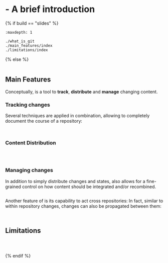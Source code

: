 # <i class="fab fa-git"></i> - A brief introduction

{% if build == "slides" %}
<!-- BUILDING THE SLIDES -->
```{toctree}
:maxdepth: 1

./what_is_git
./main_features/index
./limitations/index
```
{% else %}
<!-- BUILDING THE PAGES -->
```{include} ./what_is_git.md
```
## Main Features

Conceptually, <i class="fab fa-git"></i> is a tool to **track**, **distribute** and **manage** changing content.

### Tracking changes
Several techniques are applied in combination, allowing to completely document the course of a repository:

```{include} ./main_features/tracking_techniques.md
```
```{include} ./main_features/tracking_features.md
```
### Content Distribution

```{include} ./main_features/propagation_content.md
```
```{include} ./main_features/propagation_techniques.md
```
```{include} ./main_features/propagation_features.md
```
### Managing changes

In addition to simply distribute changes and states, <i class="fab fa-git"></i> also allows for a fine-grained control on how content should be integrated and/or recombined.

```{include} ./main_features/managing_changes_within.md
```

Another feature of <i class="fab fa-git"></i> is its capability to act cross repositories: In fact, similar to within repository changes, changes can also be propagated between them:

```{include} ./main_features/managing_changes_between.md
```
```{include} ./main_features/managing_changes_features.md
```
## Limitations
```{include} ./limitations/sync.md
```
```{include} ./limitations/consistency.md
```
```{include} ./limitations/tracking.md
```
{% endif %}
